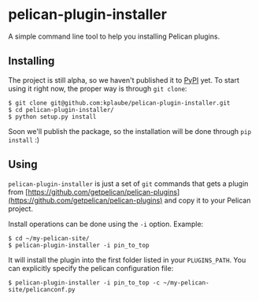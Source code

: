 # pelican-plugin-installer

A simple command line tool to help you installing Pelican plugins.

## Installing

The project is still alpha, so we haven't published it to [PyPI](https://pypi.python.org/pypi) yet. To start using it right now, the proper way is through `git clone`:

```
$ git clone git@github.com:kplaube/pelican-plugin-installer.git
$ cd pelican-plugin-installer/
$ python setup.py install
```

Soon we'll publish the package, so the installation will be done through `pip install` :)

## Using

`pelican-plugin-installer` is just a set of `git` commands that gets a plugin from [https://github.com/getpelican/pelican-plugins](https://github.com/getpelican/pelican-plugins) and copy it to your Pelican project.

Install operations can be done using the `-i` option. Example:

```
$ cd ~/my-pelican-site/
$ pelican-plugin-installer -i pin_to_top
```

It will install the plugin into the first folder listed in your `PLUGINS_PATH`. You can explicitly specify the pelican configuration file:

```
$ pelican-plugin-installer -i pin_to_top -c ~/my-pelican-site/pelicanconf.py
```
